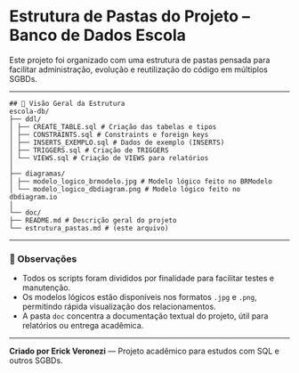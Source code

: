 
# Estrutura de Pastas do Projeto – Banco de Dados Escola

Este projeto foi organizado com uma estrutura de pastas pensada para facilitar administração, evolução e reutilização do código em múltiplos SGBDs.

---
```plaintext
## 📁 Visão Geral da Estrutura
escola-db/
├── ddl/
│ ├── CREATE_TABLE.sql # Criação das tabelas e tipos
│ ├── CONSTRAINTS.sql # Constraints e foreign keys
│ ├── INSERTS_EXEMPLO.sql # Dados de exemplo (INSERTS)
│ ├── TRIGGERS.sql # Criação de TRIGGERS
│ └── VIEWS.sql # Criação de VIEWS para relatórios
│
├── diagramas/
│ ├── modelo_logico_brmodelo.jpg # Modelo lógico feito no BRModelo
│ └── modelo_logico_dbdiagram.png # Modelo lógico feito no dbdiagram.io
│
└── doc/
├── README.md # Descrição geral do projeto
└── estrutura_pastas.md # (este arquivo)
```

---

### 📌 Observações

- Todos os scripts foram divididos por finalidade para facilitar testes e manutenção.
- Os modelos lógicos estão disponíveis nos formatos `.jpg` e `.png`, permitindo rápida visualização dos relacionamentos.
- A pasta `doc` concentra a documentação textual do projeto, útil para relatórios ou entrega acadêmica.

---

**Criado por Erick Veronezi** — Projeto acadêmico para estudos com SQL e outros SGBDs.
```

